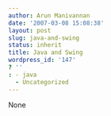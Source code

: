 ```yaml
---
author: Arun Manivannan
date: '2007-03-08 15:08:38'
layout: post
slug: java-and-swing
status: inherit
title: Java and Swing
wordpress_id: '147'
? ''
: - java
  - Uncategorized
---
```


None


